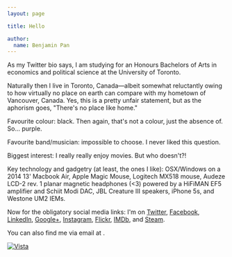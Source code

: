 ```yaml
---
layout: page

title: Hello

author:
  name: Benjamin Pan
---
```


As my Twitter bio says, I am studying for an Honours Bachelors of Arts in economics and political science at the University of Toronto.

Naturally then I live in Toronto, Canada—albeit somewhat reluctantly owing to how virtually no place on earth can compare with my hometown of Vancouver, Canada. Yes, this is a pretty unfair statement, but as the aphorism goes, "There's no place like home."

Favourite colour: black. Then again, that's not a colour, just the absence of. So... purple.

Favourite band/musician: impossible to choose. I never liked this question.

Biggest interest: I really really enjoy movies. But who doesn't?!

Key technology and gadgetry (at least, the ones I like): OSX/Windows on a 2014 13' Macbook Air, Apple Magic Mouse, Logitech MX518 mouse, Audeze LCD-2 rev. 1 planar magnetic headphones (<3) powered by a HiFiMAN EF5 amplifier and Schiit Modi DAC, JBL Creature III speakers, iPhone 5s, and Westone UM2 IEMs.

Now for the obligatory social media links: I'm on
[Twitter](https://twitter.com/bnjmnpn), [Facebook](https://facebook.com/benjaminlpan), [LinkedIn](http://ca.linkedin.com/in/bnpan/), [Google+](https://google.com/+BenjaminPan_nbsp/), [Instagram](http://instagram.com/bnpn),
[Flickr](https://www.flickr.com/photos/131540462@N07/), [IMDb](http://www.imdb.com/user/ur50211149/), and [Steam](http://steamcommunity.com/id/thesausages/).

You can also find me via email at <script type="text/javascript">
/*<![CDATA[*/

/***********************************************
* Encrypt Email script- Please keep notice intact
* Tool URL: http://www.dynamicdrive.com/emailriddler/
* **********************************************/
<!-- Encrypted version of: me [at] ***********.*** //-->

var emailriddlerarray=[109,101,64,98,101,110,106,97,109,105,110,112,97,110,46,99,111,109]
var encryptedemail_id37='' //variable to contain encrypted email
for (var i=0; i<emailriddlerarray.length; i++)
 encryptedemail_id37+=String.fromCharCode(emailriddlerarray[i])

document.write('<a href="mailto:'+encryptedemail_id37+'">me@benjaminpan.com</a>')

/*]]>*/
</script>.

[![Vista](http://distilleryimage5.ak.instagram.com/1177850ad97a11e29f3f22000a1f978e_7.jpg)](http://instagram.com/p/axa-jkrwo5/)
